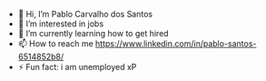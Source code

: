 - 👋 Hi, I’m Pablo Carvalho dos Santos
- 👀 I’m interested in jobs
- 🌱 I’m currently learning how to get hired
- 📫 How to reach me https://www.linkedin.com/in/pablo-santos-6514852b8/
- ⚡ Fun fact: i am unemployed xP

